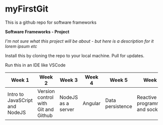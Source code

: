 # myFirstGit
This is a github repo for software frameworks

**Software Frameworks - Project**

*I'm not sure what this project will be about - but here is a description for it lorem ipsum etc* 

Install this by cloning the repo to your local machine. Pull for updates. 

Run this in an IDE like VSCode

Week 1 | Week 2 | Week 3 | Week 4 | Week 5 | Week 6 
------------ | ------------- | ---------- | --------- | ---------- | -------- | 
Intro to JavaSCript and NodeJS | Version control with Git and Github | NodeJS as a server | Angular | Data persistence | Reactive programming and sockets
